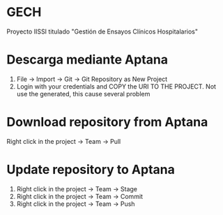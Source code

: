 # GECH
Proyecto IISSI titulado "Gestión de Ensayos Clínicos Hospitalarios"

# Descarga mediante Aptana
1. File -> Import -> Git -> Git Repository as New Project
2. Login with your credentials and COPY the URI TO THE PROJECT. Not use the generated, this cause several problem

# Download repository from Aptana
Right click in the project -> Team -> Pull

# Update repository to Aptana
1. Right click in the project -> Team -> Stage
2. Right click in the project -> Team -> Commit
3. Right click in the project -> Team -> Push
